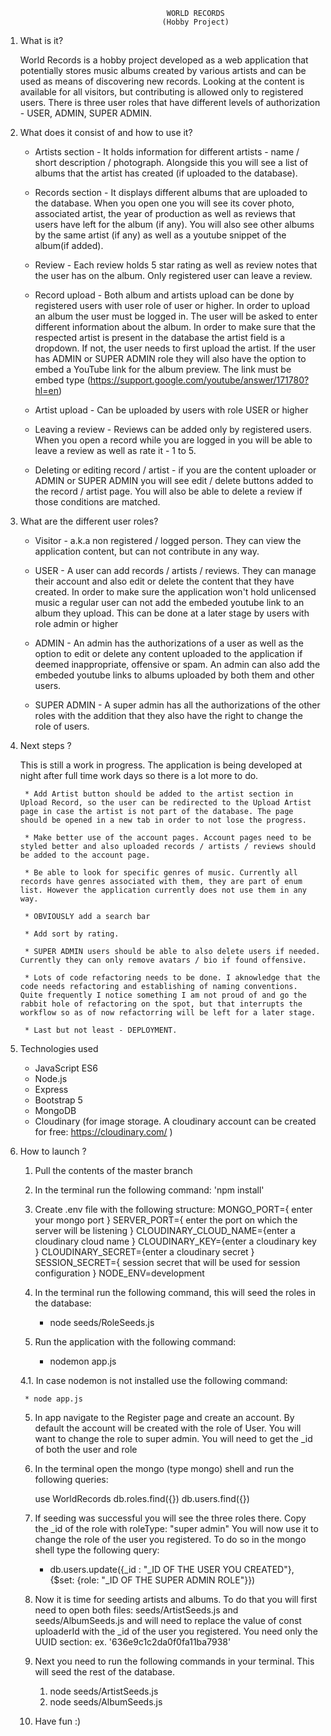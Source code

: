 										WORLD RECORDS 
									   (Hobby Project)

1. What is it?

	World Records is a hobby project developed as a web application that potentially stores music albums created by various artists and can be used as means of discovering new records. Looking at the content is available for all visitors, but contributing is allowed only to registered users. There is three user roles that have different levels of authorization - USER, ADMIN, SUPER ADMIN.

2. What does it consist of and how to use it?

	* Artists section - It holds information for different artists - name / short description / photograph. Alongside this you will see a list of albums that the artist has created (if uploaded to the database).

	* Records section - It displays different albums that are uploaded to the database. When you open one you will see its cover photo, associated artist, the year of production as well as reviews that users have left for the album (if any). You will also see other albums by the same artist (if any) as well as a youtube snippet of the album(if added).

	* Review - Each review holds 5 star rating as well as review notes that the user has on the album. Only registered user can leave a review.

	* Record upload - Both album and artists upload can be done by registered users with user role of user or higher. In order to upload an album the user must be logged in. The user will be asked to enter different information about the album. In order to make sure that the respected artist is present in the database the artist field is a dropdown. If not, the user needs to first upload the artist. If the user has ADMIN or SUPER ADMIN role they will also have the option to embed a YouTube link for the album preview. The link must be embed type (https://support.google.com/youtube/answer/171780?hl=en)

	* Artist upload - Can be uploaded by users with role USER or higher

	* Leaving a review - Reviews can be added only by registered users. When you open a record while you are logged in you will be able to leave a review as well as rate it - 1 to 5.

	* Deleting or editing record / artist - if you are the content uploader or ADMIN or SUPER ADMIN you will see edit / delete buttons added to the record / artist page. You will also be able to delete a review if those conditions are matched.

3. What are the different user roles?

	* Visitor - a.k.a non registered / logged person. They can view the application content, but can not contribute in any way.

	* USER - A user can add records / artists / reviews. They can manage their account and also edit or delete the content that they have created. In order to make sure the application won't hold unlicensed music a regular user can not add the embeded youtube link to an album they upload. This can be done at a later stage by users with role admin or higher

	* ADMIN - An admin has the authorizations of a user as well as the option to edit or delete any content uploaded to the application if deemed inappropriate, offensive or spam. An admin can also add the embeded youtube links to albums uploaded by both them and other users.

	* SUPER ADMIN - A super admin has all the authorizations of the other roles with the addition that they also have the right to change the role of users. 


4. Next steps ?
	
	This is still a work in progress. The application is being developed at night after full time work days so there is a lot more to do. 

		* Add Artist button should be added to the artist section in Upload Record, so the user can be redirected to the Upload Artist page in case the artist is not part of the database. The page should be opened in a new tab in order to not lose the progress.

		* Make better use of the account pages. Account pages need to be styled better and also uploaded records / artists / reviews should be added to the account page.

		* Be able to look for specific genres of music. Currently all records have genres associated with them, they are part of enum list. However the application currently does not use them in any way. 

		* OBVIOUSLY add a search bar

		* Add sort by rating.

		* SUPER ADMIN users should be able to also delete users if needed. Currently they can only remove avatars / bio if found offensive.

		* Lots of code refactoring needs to be done. I aknowledge that the code needs refactoring and establishing of naming conventions. Quite frequently I notice something I am not proud of and go the rabbit hole of refactoring on the spot, but that interrupts the workflow so as of now refactorring will be left for a later stage.

		* Last but not least - DEPLOYMENT. 

5. Technologies used
	
	* JavaScript ES6
	* Node.js
	* Express
	* Bootstrap 5
	* MongoDB
	* Cloudinary (for image storage. A cloudinary account can be created for free: https://cloudinary.com/ )


6. How to launch ?

	1. Pull the contents of the master branch

	2. In the terminal run the following command: 'npm install'

	3. Create .env file with the following structure:
		MONGO_PORT={ enter your mongo port }
		SERVER_PORT={ enter the port on which the server will be listening }
		CLOUDINARY_CLOUD_NAME={enter a cloudinary cloud name }
		CLOUDINARY_KEY={enter a cloudinary key }
		CLOUDINARY_SECRET={enter a cloudinary secret }
		SESSION_SECRET={ session secret that will be used for session configuration }
		NODE_ENV=development

	3. In the terminal run the following command, this will seed the roles in the database:

		* node seeds/RoleSeeds.js

	4. Run the application with the following command:

		* nodemon app.js

	4.1. In case nodemon is not installed use the following command:

		* node app.js

	5. In app navigate to the Register page and create an account. By default the account will be created with the role of User. You will want to change the role to super admin. You will need to get the _id of both the user and role

	6. In the terminal open the mongo (type mongo) shell and run the following queries:
 
		 use WorldRecords
		 db.roles.find({})
		 db.users.find({})

	7. If seeding was successful you will see the three roles there. Copy the _id of the role with roleType: "super admin" You will now use it to change the role of the user you registered. To do so in the mongo shell type the following query:

		* db.users.update({_id : "_ID OF THE USER YOU CREATED"}, {$set: {role: "_ID OF THE SUPER ADMIN ROLE"}})

	8. Now it is time for seeding artists and albums. To do that you will first need to open both files: seeds/ArtistSeeds.js and seeds/AlbumSeeds.js and will need to replace the value of const uploaderId with the _id of the user you registered. You need only the UUID section: ex. '636e9c1c2da0f0fa11ba7938'

	9. Next you need to run the following commands in your terminal. This will seed the rest of the database.
	
		1. node seeds/ArtistSeeds.js
		2. node seeds/AlbumSeeds.js

	10. Have fun :) 
